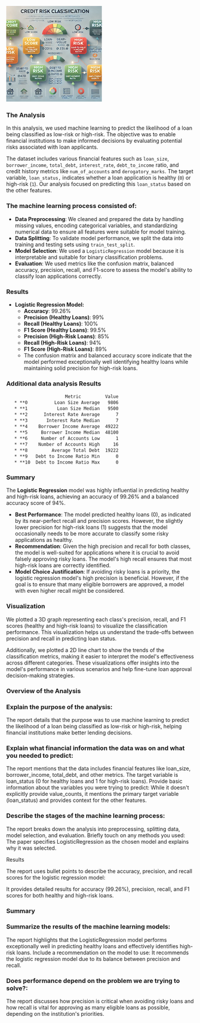 ![Imagen](IMAGES/SMALL-infographicdepictingcreditriskclassificationformortgages.png)


### The Analysis

In this analysis, we used machine learning to predict the likelihood of a loan being classified as low-risk or high-risk. The objective was to enable financial institutions to make informed decisions by evaluating potential risks associated with loan applicants.

The dataset includes various financial features such as `loan_size`, `borrower_income`, `total_debt`, `interest_rate`, `debt_to_income` ratio, and credit history metrics like `num_of_accounts` and `derogatory_marks`. The target variable, `loan_status,` indicates whether a loan application is healthy (`0`) or high-risk (`1`). Our analysis focused on predicting this `loan_status` based on the other features.

### The machine learning process consisted of:

* **Data Preprocessing**: We cleaned and prepared the data by handling missing values, encoding categorical variables, and standardizing numerical data to ensure all features were suitable for model training.
* **Data Splitting**: To validate model performance, we split the data into training and testing sets using `train_test_split`.
* **Model Selection**: We used a `LogisticRegression` model because it is interpretable and suitable for binary classification problems.
* **Evaluation**: We used metrics like the confusion matrix, balanced accuracy, precision, recall, and F1-score to assess the model's ability to classify loan applications correctly.

### Results

* **Logistic Regression Model:**
    * **Accuracy**: 99.26%
    * **Precision (Healthy Loans)**: 99%
    * **Recall (Healthy Loans)**: 100%
    * **F1 Score (Healthy Loans)**: 99.5%
    * **Precision (High-Risk Loans)**: 85%
    * **Recall (High-Risk Loans)**: 94%
    * **F1 Score (High-Risk Loans)**: 89%
    * The confusion matrix and balanced accuracy score indicate that the model performed exceptionally well identifying healthy loans while maintaining solid precision for high-risk loans.

### Additional data analysis Results
```
                      Metric         Value
   * **0          Loan Size Average   9806
   * **1           Loan Size Median   9500
   * **2      Interest Rate Average      7
   * **3       Interest Rate Median      7
   * **4    Borrower Income Average  49222
   * **5     Borrower Income Median  48100
   * **6     Number of Accounts Low      1
   * **7    Number of Accounts High     16
   * **8         Average Total Debt  19222
   * **9   Debt to Income Ratio Min      0
   * **10  Debt to Income Ratio Max      0
```
     
### Summary

The **Logistic Regression** model was highly influential in predicting healthy and high-risk loans, achieving an accuracy of 99.26% and a balanced accuracy score of 94%. 

* **Best Performance**: The model predicted healthy loans (0), as indicated by its near-perfect recall and precision scores. However, the slightly lower precision for high-risk loans (1) suggests that the model occasionally needs to be more accurate to classify some risky applications as healthy.
* **Recommendation**: Given the high precision and recall for both classes, the model is well-suited for applications where it is crucial to avoid falsely approving risky loans. The model's high recall ensures that most high-risk loans are correctly identified.
* **Model Choice Justification**: If avoiding risky loans is a priority, the logistic regression model's high precision is beneficial. However, if the goal is to ensure that many eligible borrowers are approved, a model with even higher recall might be considered.

### Visualization

We plotted a 3D graph representing each class's precision, recall, and F1 scores (healthy and high-risk loans) to visualize the classification performance. This visualization helps us understand the trade-offs between precision and recall in predicting loan status. 

Additionally, we plotted a 2D line chart to show the trends of the classification metrics, making it easier to interpret the model's effectiveness across different categories. These visualizations offer insights into the model's performance in various scenarios and help fine-tune loan approval decision-making strategies. 

### Overview of the Analysis

### Explain the purpose of the analysis: 
The report details that the purpose was to use machine learning to predict the likelihood of a loan being classified as low-risk or high-risk, helping financial institutions make better lending decisions.

### Explain what financial information the data was on and what you needed to predict: 
The report mentions that the data includes financial features like loan_size, borrower_income, total_debt, and other metrics. The target variable is loan_status (0 for healthy loans and 1 for high-risk loans).
Provide basic information about the variables you were trying to predict: While it doesn't explicitly provide value_counts, it mentions the primary target variable (loan_status) and provides context for the other features.

### Describe the stages of the machine learning process: 
The report breaks down the analysis into preprocessing, splitting data, model selection, and evaluation.
Briefly touch on any methods you used: The paper specifies LogisticRegression as the chosen model and explains why it was selected.

Results

The report uses bullet points to describe the accuracy, precision, and recall scores for the logistic regression model:

It provides detailed results for accuracy (99.26%), precision, recall, and F1 scores for both healthy and high-risk loans.

### Summary
### Summarize the results of the machine learning models: 

The report highlights that the LogisticRegression model performs exceptionally well in predicting healthy loans and effectively identifies high-risk loans.
Include a recommendation on the model to use: It recommends the logistic regression model due to its balance between precision and recall.

### Does performance depend on the problem we are trying to solve?: 
The report discusses how precision is critical when avoiding risky loans and how recall is vital for approving as many eligible loans as possible, depending on the institution's priorities.

